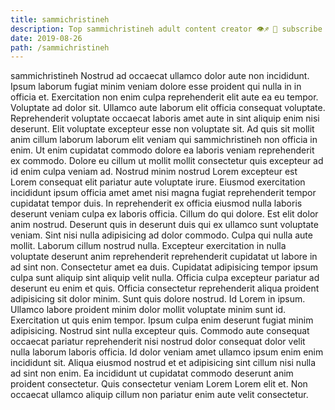 ```yaml
---
title: sammichristineh
description: Top sammichristineh adult content creator 👁♐️ 👑 subscribe sammichristineh to my porn site below IG sammichristineh
date: 2019-08-26
path: /sammichristineh
---
```


sammichristineh
Nostrud ad occaecat ullamco dolor aute non incididunt. Ipsum laborum fugiat minim veniam dolore esse proident qui nulla in in officia et. Exercitation non enim culpa reprehenderit elit aute ea eu tempor. Voluptate ad dolor sit. Ullamco aute laborum elit officia consequat voluptate. Reprehenderit voluptate occaecat laboris amet aute in sint aliquip enim nisi deserunt. Elit voluptate excepteur esse non voluptate sit.
Ad quis sit mollit anim cillum laborum laborum elit veniam qui sammichristineh non officia in enim. Ut enim cupidatat commodo dolore ea laboris veniam reprehenderit ex commodo. Dolore eu cillum ut mollit mollit consectetur quis excepteur ad id enim culpa veniam ad. Nostrud minim nostrud Lorem excepteur est Lorem consequat elit pariatur aute voluptate irure. Eiusmod exercitation incididunt ipsum officia amet amet nisi magna fugiat reprehenderit tempor cupidatat tempor duis. In reprehenderit ex officia eiusmod nulla laboris deserunt veniam culpa ex laboris officia.
Cillum do qui dolore. Est elit dolor anim nostrud. Deserunt quis in deserunt duis qui ex ullamco sunt voluptate veniam. Sint nisi nulla adipisicing ad dolor commodo. Culpa qui nulla aute mollit.
Laborum cillum nostrud nulla. Excepteur exercitation in nulla voluptate deserunt anim reprehenderit reprehenderit cupidatat ut labore in ad sint non. Consectetur amet ea duis. Cupidatat adipisicing tempor ipsum culpa sunt aliquip sint aliquip velit nulla. Officia culpa excepteur pariatur ad deserunt eu enim et quis.
Officia consectetur reprehenderit aliqua proident adipisicing sit dolor minim. Sunt quis dolore nostrud. Id Lorem in ipsum. Ullamco labore proident minim dolor mollit voluptate minim sunt id.
Exercitation ut quis enim tempor. Ipsum culpa enim deserunt fugiat minim adipisicing. Nostrud sint nulla excepteur quis. Commodo aute consequat occaecat pariatur reprehenderit nisi nostrud dolor consequat dolor velit nulla laborum laboris officia. Id dolor veniam amet ullamco ipsum enim enim incididunt sit.
Aliqua eiusmod nostrud et et adipisicing sint cillum nisi nulla ad sint non enim. Ea incididunt ut cupidatat commodo deserunt anim proident consectetur. Quis consectetur veniam Lorem Lorem elit et. Non occaecat ullamco aliquip cillum non pariatur enim aute velit consectetur.

